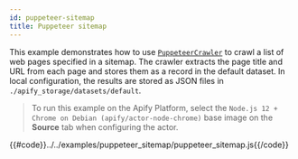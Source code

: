 ```yaml
---
id: puppeteer-sitemap
title: Puppeteer sitemap
---
```


 This example demonstrates how to use [`PuppeteerCrawler`](/docs/api/puppeteer-crawler) to crawl a list of web pages
 specified in a sitemap. The crawler extracts the page title and URL from each page
 and stores them as a record in the default dataset.
 In local configuration, the results are stored as JSON files in `./apify_storage/datasets/default`.

 > To run this example on the Apify Platform, select the `Node.js 12 + Chrome on Debian (apify/actor-node-chrome)` 
 >base image on the **Source** tab when configuring the actor.


{{#code}}../../examples/puppeteer_sitemap/puppeteer_sitemap.js{{/code}}
